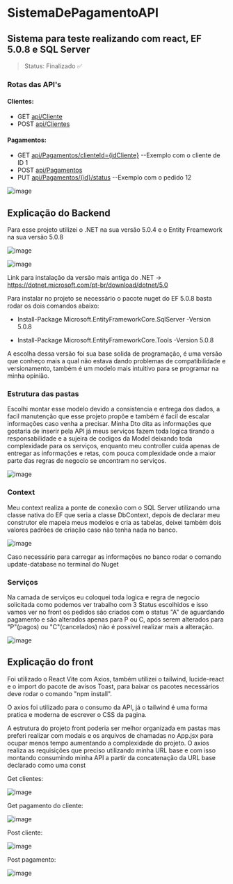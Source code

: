 <h1>SistemaDePagamentoAPI</h1>

<h2>Sistema para teste realizando com react, EF 5.0.8 e SQL Server</h2>

> Status: Finalizado ✅

<h3>Rotas das API's</h3>

<h4>Clientes:</h4>

+ GET [api/Cliente](https://localhost/api/Clientes)
+ POST [api/Clientes](https://localhost/api/Clientes)

<h4>Pagamentos:</h4>

+ GET [api/Pagamentos/clienteId={idCliente}](https://localhost/api/Pagamentos/clienteId=1)  --Exemplo com o cliente de ID 1
+ POST [api/Pagamentos](https://localhost/api/Pagamentos)
+ PUT [api/Pagamentos/{id}/status](https://localhost/api/Pagamentos/12/status) --Exemplo com o pedido 12

![image](https://github.com/user-attachments/assets/5bba4091-6f8f-42b4-8b8c-11aeff9d9f0f)

## Explicação do Backend

Para esse projeto utilizei o .NET na sua versão 5.0.4 e o Entity Freamework na sua versão 5.0.8

![image](https://github.com/user-attachments/assets/116feef5-2346-461f-9cd0-aa745a6d21b0)

![image](https://github.com/user-attachments/assets/30881ec2-9f4f-49ca-962c-76ea92e37638)

Link para instalação da versão mais antiga do .NET -> https://dotnet.microsoft.com/pt-br/download/dotnet/5.0

Para instalar no projeto se necessário o pacote nuget do EF 5.0.8 basta rodar os dois comandos abaixo:

+ Install-Package Microsoft.EntityFrameworkCore.SqlServer -Version 5.0.8

+ Install-Package Microsoft.EntityFrameworkCore.Tools -Version 5.0.8

A escolha dessa versão foi sua base solida de programação, é uma versão que conheço mais a qual não estava dando problemas de compatibilidade e versionamento, também é um modelo mais intuitivo para se programar na minha opinião.

### Estrutura das pastas

Escolhi montar esse modelo devido a consistencia e entrega dos dados, a facil manutenção que esse projeto propõe e também é facil de escalar informações caso venha a precisar. Minha Dto dita as informações que gostaria de inserir pela API já meus serviços fazem toda logica tirando a responsabilidade e a sujeira de codigos da Model deixando toda complexidade para os serviços, enquanto meu controller cuida apenas de entregar as informações e retas, com pouca complexidade onde a maior parte das regras de negocio se encontram no serviços.

![image](https://github.com/user-attachments/assets/83310955-fd78-4684-9d13-5ff95ca71115)

### Context

Meu context realiza a ponte de conexão com o SQL Server utilizando uma classe nativa do EF que seria a classe DbContext, depois de declarar meu construtor ele mapeia meus modelos e cria as tabelas, deixei também dois valores padrões de criação caso não tenha nada no banco.

![image](https://github.com/user-attachments/assets/5eacdcce-7639-4e5c-aab5-491395bbc19d)

Caso necessário para carregar as informações no banco rodar o comando update-database no terminal do Nuget

### Serviços

Na camada de serviços eu coloquei toda logica e regra de negocio solicitada como podemos ver trabalho com 3 Status escolhidos e isso vamos ver no front os pedidos são criados com o status "A" de aguardando pagamento e são alterados apenas para P ou C, após serem alterados para "P"(pagos) ou "C"(cancelados) não é possível realizar mais a alteração.

![image](https://github.com/user-attachments/assets/18e3ddbb-d8b4-44a0-8ffb-bc63b1cbde5a)

## Explicação do front

Foi utilizado o React Vite com Axios, também utilizei o tailwind, lucide-react e o import do pacote de avisos Toast, para baixar os pacotes necessários deve rodar o comando "npm install".

O axios foi utilizado para o consumo da API, já o tailwind é uma forma pratica e moderna de escrever o CSS da pagina. 

A estrutura do projeto front poderia ser melhor organizada em pastas mas preferi realizar com modais e os arquivos de chamadas no App.jsx para ocupar menos tempo aumentando a complexidade do projeto. 
O axios realiza as requisições que preciso utilizando minha URL base e com isso montando consumindo minha API a partir da concatenação da URL base declarado como uma const

Get clientes:

![image](https://github.com/user-attachments/assets/68727de9-567c-438b-b4ad-a104851c1ed9)

Get pagamento do cliente:

![image](https://github.com/user-attachments/assets/ebb794d5-84a7-4a32-83c0-cd0ce8487677)


Post cliente:

![image](https://github.com/user-attachments/assets/4361d76c-2a86-4a88-b95e-8f771b066a6d)

Post pagamento:

![image](https://github.com/user-attachments/assets/1f835c3a-7d3e-4bb1-b873-b0f3a632c91d)

